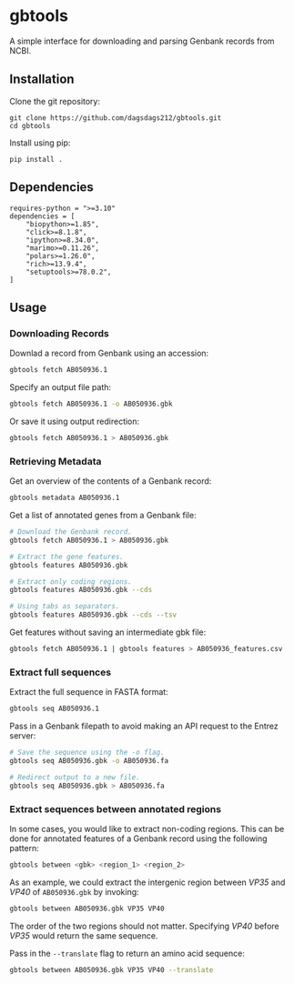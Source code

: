 # gbtools

A simple interface for downloading and parsing Genbank records from NCBI.

## Installation

Clone the git repository:
```
git clone https://github.com/dagsdags212/gbtools.git
cd gbtools
```

Install using pip:
```
pip install .
```

## Dependencies

```
requires-python = ">=3.10"
dependencies = [
    "biopython>=1.85",
    "click>=8.1.8",
    "ipython>=8.34.0",
    "marimo>=0.11.26",
    "polars>=1.26.0",
    "rich>=13.9.4",
    "setuptools>=78.0.2",
]
```

## Usage

### Downloading Records

Downlad a record from Genbank using an accession:
```bash
gbtools fetch AB050936.1
```

Specify an output file path:
```bash
gbtools fetch AB050936.1 -o AB050936.gbk
```

Or save it using output redirection:
```bash
gbtools fetch AB050936.1 > AB050936.gbk
```

### Retrieving Metadata

Get an overview of the contents of a Genbank record:
```bash
gbtools metadata AB050936.1
```

Get a list of annotated genes from a Genbank file:
```bash
# Download the Genbank record.
gbtools fetch AB050936.1 > AB050936.gbk

# Extract the gene features.
gbtools features AB050936.gbk

# Extract only coding regions.
gbtools features AB050936.gbk --cds

# Using tabs as separators.
gbtools features AB050936.gbk --cds --tsv
```

Get features without saving an intermediate gbk file:
```bash
gbtools fetch AB050936.1 | gbtools features > AB050936_features.csv
```

### Extract full sequences

Extract the full sequence in FASTA format:
```bash
gbtools seq AB050936.1
```

Pass in a Genbank filepath to avoid making an API request to the Entrez server:
```bash
# Save the sequence using the -o flag.
gbtools seq AB050936.gbk -o AB050936.fa

# Redirect output to a new file.
gbtools seq AB050936.gbk > AB050936.fa
```

### Extract sequences between annotated regions

In some cases, you would like to extract non-coding regions. This can be done for annotated features of a Genbank record using the following pattern:
```bash
gbtools between <gbk> <region_1> <region_2>
```

As an example, we could extract the intergenic region between _VP35_ and _VP40_ of `AB050936.gbk` by invoking:
```bash
gbtools between AB050936.gbk VP35 VP40
```

The order of the two regions should not matter. Specifying _VP40_ before _VP35_ would return the same sequence.

Pass in the `--translate` flag to return an amino acid sequence:
```bash
gbtools between AB050936.gbk VP35 VP40 --translate
```
